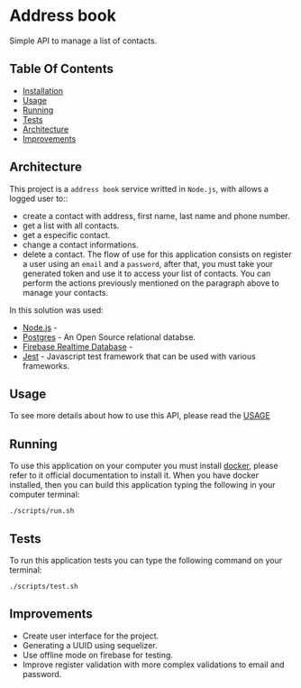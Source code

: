 # Address book
Simple API to manage a list of contacts.

## Table Of Contents
- [Installation](#instalation)
- [Usage](#usage)
- [Running](#running)
- [Tests](#tests)
- [Architecture](#architecture)
- [Improvements](#improvements)

## Architecture

This project is a `address book` service writted in `Node.js`, with allows a logged user to::
- create a contact with address, first name, last name and phone number.
- get a list with all contacts.
- get a especific contact.
- change a contact informations.
- delete a contact.
The flow of use for this application consists on register a user using an `email` and a `password`, after that, you must
take your generated token and use it to access your list of contacts. You can perform the actions previously mentioned on the paragraph above to manage your contacts.

In this solution was used:
- [Node.js](https://nodejs.org/en/) - 
- [Postgres](https://www.postgresql.org/) - An Open Source relational databse.
- [Firebase Realtime Database](https://firebase.google.com/products/realtime-database?gclid=CjwKCAjwg4-EBhBwEiwAzYAlsuHrcum0tiVQDbJDYbc6ZmYNhftZbVaQ3sT8S1jB87hHsIRGBWCj_RoCssEQAvD_BwE&gclsrc=aw.ds) - 
- [Jest](https://jestjs.io/) - Javascript test framework that can be used with various frameworks.

## Usage
To see more details about how to use this API, please read the [USAGE](USAGE.md)

## Running
To use this application on your computer you must install [docker](https://www.docker.com/), please refer to it official documentation to install it.
When you have docker installed, then you can build this application typing the following in your computer terminal:
```
./scripts/run.sh
```

## Tests
To run this application tests you can type the following command on your terminal:
```
./scripts/test.sh
```

## Improvements
- Create user interface for the project.
- Generating a UUID using sequelizer.
- Use offline mode on firebase for testing.
- Improve register validation with more complex validations to email and password.

